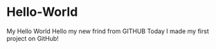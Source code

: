 # Hello-World
My Hello World
Hello my new frind from GITHUB
Today I made my first project on GitHub!
